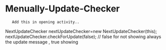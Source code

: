 # Menually-Update-Checker
       Add this in opening activity..
 NextUpdateChecker nextUpdateChecker=new NextUpdateChecker(this);
        nextUpdateChecker.checkForUpdate(false); // false for not showing always the update message , true showing
